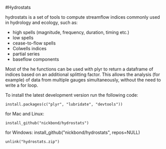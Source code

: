 #Hydrostats

 hydrostats is a set of tools to compute streamflow indices commonly used in hydrology and ecology, such as:
- high spells (magnitude, frequency, duration, timing etc.)
- low spells
- cease-to-flow spells
- Colwells indices
- partial series
- baseflow components
	
Most of the he functions can be used with plyr to return a dataframe of indices based on an additional splitting factor. This allows the analysis (for example) of data from multiple gauges simultaneously, without the need to write a for loop. 

To install the latest development version run the following code: 

	install.packages(c("plyr", "lubridate", "devtools"))

for Mac and Linux:

	install_github("nickbond/hydrostats")

for Windows:
	install_github("nickbond/hydrostats", repos=NULL)

	unlink("hydrostats.zip")

